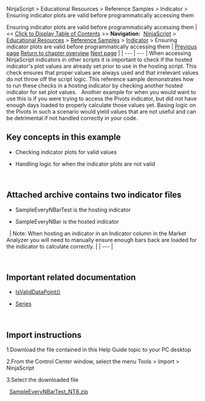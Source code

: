﻿
NinjaScript > Educational Resources > Reference Samples > Indicator > Ensuring indicator plots are valid before programmatically accessing them

Ensuring indicator plots are valid before programmatically accessing them
| << [Click to Display Table of Contents](ensuring_indicator_plots_are_v.md) >> **Navigation:**     [NinjaScript](ninjascript-1.md) > [Educational Resources](educational_resources-1.md) > [Reference Samples](reference_samples-1.md) > [Indicator](indicator2-1.md) > Ensuring indicator plots are valid before programmatically accessing them | [Previous page](draw_objects-1.md) [Return to chapter overview](indicator2-1.md) [Next page](exposing_indicator_values_that-1.md) |
| --- | --- |
When accessing NinjaScript indicators in other scripts it is important to check if the hosted indicator's plot values are already set prior to use in the hosting script. This check ensures that proper values are always used and that irrelevant values do not throw off the script logic. This reference sample demonstrates how to run these checks in a hosting indicator by checking another hosted indicator for set plot values.
 
Another example for when you would want to use this is if you were trying to access the Pivots indicator, but did not have enough days loaded to properly calculate those values yet. Basing logic on the Pivots in such a scenario would yield values that are not useful and can be detrimental if not handled correctly in your code.
 
## Key concepts in this example
- Checking indicator plots for valid values

- Handling logic for when the indicator plots are not valid

 
## Attached archive contains two indicator files
- SampleEveryNBarTest is the hosting indicator

- SampleEveryNBar is the hosted indicator

 
| Note: When hosting an indicator in an Indicator column in the Market Analyzer you will need to manually ensure enough bars back are loaded for the indicator to calculate correctly. |
| --- |

 
## Important related documentation
- [IsValidDataPoint()](isvaliddatapoint-1.md)

- [Series](seriest-1.md)

 
## Import instructions
1.Download the file contained in this Help Guide topic to your PC desktop

2.From the Control Center window, select the menu Tools > Import > NinjaScript

3.Select the downloaded file

 
[SampleEveryNBarTest_NT8.zip](samples/SampleEveryNBarTest_NT8.zip)
